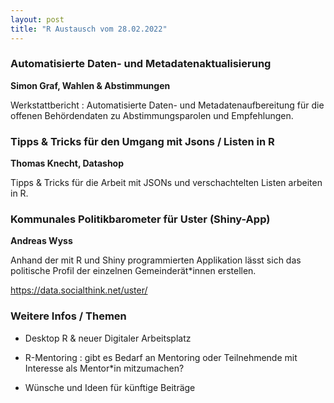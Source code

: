 ```yaml
---
layout: post
title: "R Austausch vom 28.02.2022"
---
```


### Automatisierte Daten- und Metadatenaktualisierung

__Simon Graf, Wahlen & Abstimmungen__

Werkstattbericht : Automatisierte Daten- und Metadatenaufbereitung für die offenen Behördendaten zu Abstimmungsparolen und Empfehlungen. 

### Tipps & Tricks für den Umgang mit Jsons / Listen in R ###

__Thomas Knecht, Datashop__

Tipps & Tricks für die Arbeit mit JSONs und verschachtelten Listen arbeiten in R.

### Kommunales Politikbarometer für Uster (Shiny-App) ###

__Andreas Wyss__

Anhand der mit R und Shiny programmierten Applikation lässt sich das politische Profil der einzelnen Gemeinderät*innen erstellen.

https://data.socialthink.net/uster/

### Weitere Infos / Themen

- Desktop R & neuer Digitaler Arbeitsplatz 

- R-Mentoring : gibt es Bedarf an Mentoring oder Teilnehmende mit Interesse als Mentor*in mitzumachen? 

- Wünsche und Ideen für künftige Beiträge
